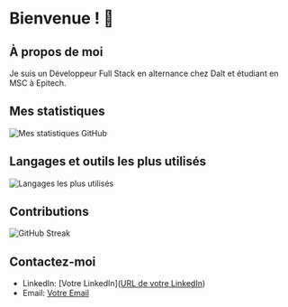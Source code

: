 # Bienvenue ! 👋

## À propos de moi
Je suis un Développeur Full Stack en alternance chez Dalt et étudiant en MSC à Epitech.

## Mes statistiques

![Mes statistiques GitHub](https://github-readme-stats.vercel.app/api?username=<votre_nom_d'utilisateur>&show_icons=true)

## Langages et outils les plus utilisés

![Langages les plus utilisés](https://github-readme-stats.vercel.app/api/top-langs/?username=<votre_nom_d'utilisateur>&layout=compact)

## Contributions

![GitHub Streak](http://github-readme-streak-stats.herokuapp.com?user=<votre_nom_d'utilisateur>&theme=default)

## Contactez-moi

- LinkedIn: [Votre LinkedIn]([URL de votre LinkedIn](https://www.linkedin.com/in/lavallemarcaurele/))
- Email: [Votre Email](mailto:lavallemarcaurele@gmail.com)

